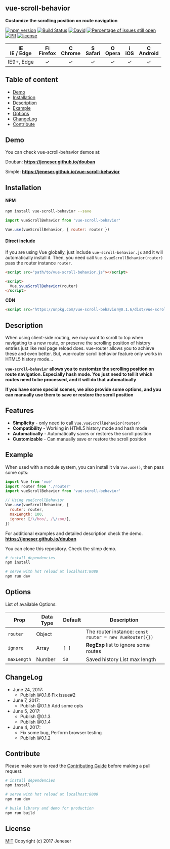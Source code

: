 ## vue-scroll-behavior

**Customize the scrolling position on route navigation**

[![npm version](https://badge.fury.io/js/vue-scroll-behavior.svg)](https://badge.fury.io/js/vue-scroll-behavior) [![Build Status](https://travis-ci.org/jeneser/vue-scroll-behavior.svg?branch=master)](https://travis-ci.org/jeneser/vue-scroll-behavior) [![David](https://img.shields.io/david/expressjs/express.svg?style=flat-square)](https://github.com/jeneser/douban) [![Percentage of issues still open](http://isitmaintained.com/badge/open/jeneser/vue-scroll-behavior.svg)](http://isitmaintained.com/project/jeneser/vue-scroll-behavior "Percentage of issues still open") [![PR](https://img.shields.io/badge/PR-welcome-brightgreen.svg)](https://github.com/jeneser/vue-scroll-behavior/pulls) [![license](https://img.shields.io/badge/license-MIT-brightgreen.svg)](https://github.com/jeneser/vue-scroll-behavior/blob/master/LICENSE)

| [<img src="https://raw.githubusercontent.com/godban/browsers-support-badges/master/src/images/edge.png" alt="IE / Edge" width="16px" height="16px" />](http://godban.github.io/browsers-support-badges/)</br>IE / Edge | [<img src="https://raw.githubusercontent.com/godban/browsers-support-badges/master/src/images/firefox.png" alt="Firefox" width="16px" height="16px" />](http://godban.github.io/browsers-support-badges/)</br>Firefox | [<img src="https://raw.githubusercontent.com/godban/browsers-support-badges/master/src/images/chrome.png" alt="Chrome" width="16px" height="16px" />](http://godban.github.io/browsers-support-badges/)</br>Chrome | [<img src="https://raw.githubusercontent.com/godban/browsers-support-badges/master/src/images/safari.png" alt="Safari" width="16px" height="16px" />](http://godban.github.io/browsers-support-badges/)</br>Safari | [<img src="https://raw.githubusercontent.com/godban/browsers-support-badges/master/src/images/opera.png" alt="Opera" width="16px" height="16px" />](http://godban.github.io/browsers-support-badges/)</br>Opera | [<img src="https://raw.githubusercontent.com/godban/browsers-support-badges/master/src/images/safari-ios.png" alt="iOS Safari" width="16px" height="16px" />](http://godban.github.io/browsers-support-badges/)</br>iOS | [<img src="https://raw.githubusercontent.com/godban/browsers-support-badges/master/src/images/chrome-android.png" alt="Chrome for Android" width="16px" height="16px" />](http://godban.github.io/browsers-support-badges/)</br>Android |
|:---------:|:---------:|:---------:|:---------:|:---------:|:---------:|:---------:|
| IE9+, Edge| &check;| &check; | &check; | &check; | &check; | &check;


## Table of content

- [Demo](#demo)
- [Installation](#installation)
- [Description](#description)
- [Example](#example)
- [Options](#options)
- [ChangeLog](#ChangeLog)
- [Contribute](#Contribute)

## Demo
You can check vue-scroll-behavior demos at:

Douban: **https://jeneser.github.io/douban**

Simple: **https://jeneser.github.io/vue-scroll-behavior**

## Installation

#### NPM
```bash
npm install vue-scroll-behavior --save
```

```javascript
import vueScrollBehavior from 'vue-scroll-behavior'

Vue.use(vueScrollBehavior, { router: router })
```

#### Direct include

If you are using Vue globally, just include `vue-scroll-behavior.js` and it will automatically install it. Then, you need call `Vue.$vueScrollBehavior(router)` pass the router instance `router`.

```html
<script src="path/to/vue-scroll-behavior.js"></script>

<script>
  Vue.$vueScrollBehavior(router)
</script>
```

**CDN**

```html
<script src="https://unpkg.com/vue-scroll-behavior@0.1.6/dist/vue-scroll-behavior.js"></script>
```

## Description

When using client-side routing, we may want to scroll to top when navigating to a new route, or preserve the scrolling position of history entries just like real page reload does. vue-router allows you to achieve these and even better. But, vue-router scroll behavior feature only works in HTML5 history mode...

**`vue-scroll-behavior` allows you to customize the scrolling position on route navigation. Especially hash mode. You just need to tell it which routes need to be processed, and it will do that automatically**

**If you have some special scenes, we also provide some options, and you can manually use them to save or restore the scroll position**

## Features

* **Simplicity** - only need to call `Vue.vueScrollBehavior(router)`
* **Compatibility** - Working in HTML5 history mode and hash mode
* **Automatically** - Automatically saves or restores the scroll position
* **Customizable** - Can manually save or restore the scroll position

## Example

When used with a module system, you can install it via `Vue.use()`, then pass some opts:

```javascript
import Vue from 'vue'
import router from './router'
import vueScrollBehavior from 'vue-scroll-behavior'

// Using vueScrollBehavior
Vue.use(vueScrollBehavior, {
  router: router,
  maxLength: 100,
  ignore: [/\/boo/, /\/zoo/],
})
```

For additional examples and detailed description check the demo. **https://jeneser.github.io/douban**

You can clone this repository. Check the silmp demo.

```bash
# install dependencies
npm install

# serve with hot reload at localhost:8080
npm run dev
```

## Options

List of available Options:

Prop           | Data Type  | Default   | Description
-------------- | ---------- | --------- | -----------
`router`       | Object     |           | The router instance: `const router = new VueRouter({})`
`ignore`       | Array      | `[ ]`     | **RegExp** list to ignore some routes
`maxLength`    | Number     | `50`      | Saved history List max length


## ChangeLog

- June 24, 2017:
  - Publish @0.1.6 Fix issue#2
- June 7, 2017:
  - Publish @0.1.5 Add some opts
- June 5, 2017:
  - Publish @0.1.3
  - Publish @0.1.4
- June 4, 2017:
  - Fix some bug, Perform browser testing
  - Publish @0.1.2

## Contribute

Please make sure to read the [Contributing Guide](https://github.com/jeneser/vue-scroll-behavior/blob/master/CONTRIBUTING.md) before making a pull request.

```bash
# install dependencies
npm install

# serve with hot reload at localhost:8080
npm run dev

# build library and demo for production
npm run build
```

## License

[MIT](https://github.com/jeneser/douban/blob/master/LICENSE) Copyright (c) 2017 Jeneser
